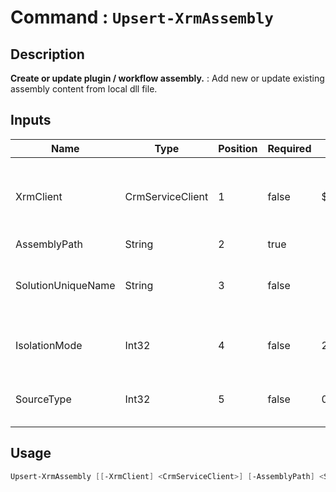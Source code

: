 ﻿# Command : `Upsert-XrmAssembly` 

## Description

**Create or update plugin / workflow assembly.** : Add new or update existing assembly content from local dll file.

## Inputs

Name|Type|Position|Required|Default|Description
----|----|--------|--------|-------|-----------
XrmClient|CrmServiceClient|1|false|$Global:XrmClient|Xrm connector initialized to target instance. Use latest one by default. (CrmServiceClient)
AssemblyPath|String|2|true||Full file path to dll.
SolutionUniqueName|String|3|false||Microsoft Dataverse solution unique name where to add new assembly.
IsolationMode|Int32|4|false|2|Specify if assembly will be deploy in sandbox or not. (Default = 2 | 1 = Not sandboxed, 2 = Sandbox)
SourceType|Int32|5|false|0|Specify where assembly will be stored. (Default = 0 | 0 = Database, 1 = Disk, 2 = Normal (OnPremise), 3 = AzureWebApp)


## Usage

```Powershell 
Upsert-XrmAssembly [[-XrmClient] <CrmServiceClient>] [-AssemblyPath] <String> [[-SolutionUniqueName] <String>] [[-IsolationMode] <Int32>] [[-SourceType] <Int32>] [<CommonParameters>]
``` 


